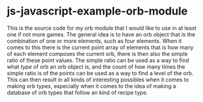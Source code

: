 # js-javascript-example-orb-module

This is the source code for my orb module that I would like to use in at least one if not more games. The general idea is to have an orb object that is the combination of one or more elements, such as four elements. When it comes to this there is the current point array of elements that is how many of each element composes the current orb, there is then also the simple ratio of these point values. The simple ratio can be used as a way to find what _type_ of orb an orb object is, and the count of how many times the simple ratio is of the points can be used as a way to find a level of the orb. This can then result in all kinds of interesting possibles when it comes to making orb types, especially when it comes to the idea of making a database of orb types that follow an kind of recipe type.
